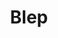 ---
title: Blep
crosslinks:
- u_imguralbumbot
- livven
- anti_gif_bot
- aww
- MassdropBot
- botwatch
- cats
- photoshopbattles
- pics
- youtubefactsbot
- Catsubs
- RelayForReddit
- Catloaf
- teefies
- 2qt9ut2
- CatsNamedToothless
- Floof
- catbellies
- jellybeantoes
- 4chan
---